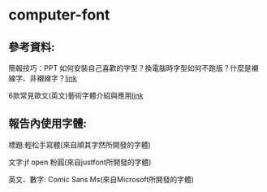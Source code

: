 # computer-font
 
參考資料:
--
簡報技巧：PPT 如何安裝自己喜歡的字型？換電腦時字型如何不跑版？什麼是襯線字、非襯線字？[link](https://medium.com/jp%E7%B0%A1%E5%A0%B1%E5%9D%8A/ep07-%E7%B0%A1%E5%A0%B1%E6%8A%80%E5%B7%A7-%E5%A6%82%E4%BD%95%E5%AE%89%E8%A3%9D%E8%87%AA%E5%B7%B1%E5%96%9C%E6%AD%A1%E7%9A%84%E5%AD%97%E5%9E%8B-%E6%8F%9B%E9%9B%BB%E8%85%A6%E6%99%82%E5%AD%97%E5%9E%8B%E5%A6%82%E4%BD%95%E4%B8%8D%E8%B7%91%E7%89%88-30-%E5%A0%82%E8%AA%B2%E5%BE%9E-0-%E9%96%8B%E5%A7%8B%E5%AD%B8%E5%A5%BD-powerpoint-%E7%B0%A1%E5%A0%B1-%E5%BD%B1%E7%89%87%E6%95%99%E5%AD%B8-%E6%96%87%E7%AB%A0%E7%89%88-312fd7e71a03)

6款常見歐文(英文)藝術字體介紹與應用[link](https://creatynes.com/art-deco-font/)

報告內使用字體:
--

標題:輕松手寫體(來自順其字然所開發的字體)

文字:jf open 粉圓(來自justfont所開發的字體)

英文、數字: Comic Sans Ms(來自Microsoft所開發的字體)
